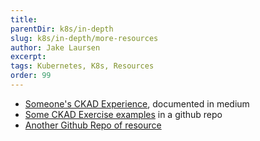 ```yaml
---
title: 
parentDir: k8s/in-depth
slug: k8s/in-depth/more-resources
author: Jake Laursen
excerpt: 
tags: Kubernetes, K8s, Resources
order: 99
---
```


- [Someone's CKAD Experience](https://www.linkedin.com/pulse/my-ckad-exam-experience-atharva-chauthaiwale/), documented in medium
- [Some CKAD Exercise examples](https://github.com/dgkanatsios/CKAD-exercises) in a github repo
- [Another Github Repo of resource](https://github.com/lucassha/CKAD-resources)
